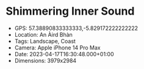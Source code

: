 # Shimmering Inner Sound

- GPS: 57.38890833333333,-5.829172222222222
- Location: An Àird Bhàn
- Tags: Landscape, Coast
- Camera: Apple iPhone 14 Pro Max
- Date: 2023-04-17T16:30:48.000+01:00
- Dimensions: 3979x2984
